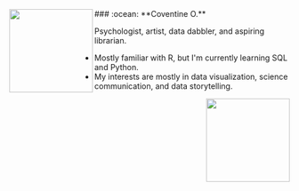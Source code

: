 <img align="left" width="150px" src="https://puyonexus.com/mediawiki/images/9/91/Img138307_ss.png">
### :ocean: **Coventine O.**

Psychologist, artist, data dabbler, and aspiring librarian.

- Mostly familiar with R, but I'm currently learning SQL and Python.
- My interests are mostly in data visualization, science communication, and data storytelling.
<img align="right" width="150px" src="https://puyonexus.com/mediawiki/images/c/c3/Img430517_l.png">

